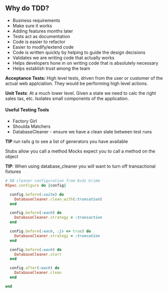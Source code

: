 ## Why do TDD?

*  Business requirements  
*  Make sure it works  
*  Adding features months later  
*  Tests act as documentation  
*  Code is easier to refactor
*  Easier to modify/extend code
*  Code is written quickly by helping to guide the design decisions
*  Validates we are writing code that actually works
*  Helps developers hone in on writing code that is absolutely necessary
*  Helps establish trust among the team


**Acceptance Tests:** High level tests, driven from the user or customer of the
actual web applciation.  They would be performing high level actions.

**Unit Tests**: At a much lower level.  Given a state we need to calc the right
sales tax, etc.  Isolates small components of the application.

#### Useful Testing Tools
*  Factory Girl
*  Shoulda Matchers
*  DatabaseCleaner - ensure we have a clean slate between test runs

**TIP** run rails g to see a list of generators you have available

Stubs allow you call a method
Mocks expect you to call a method on the object


**TIP**: When using database_cleaner you will want to turn off transactional
fixtures

```ruby
# DB cleaner configuration from Avdi Grimm
RSpec.configure do |config|

  config.before(:suite) do
    DatabaseCleaner.clean_with(:truncation)
  end

  config.before(:each) do
    DatabaseCleaner.strategy = :transaction
  end

  config.before(:each, :js => true) do
    DatabaseCleaner.strategy = :truncation
  end

  config.before(:each) do
    DatabaseCleaner.start
  end

  config.after(:each) do
    DatabaseCleaner.clean
  end

end
```
